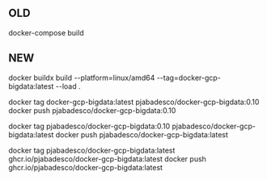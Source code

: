 ## OLD

docker-compose build

## NEW

docker buildx build --platform=linux/amd64 --tag=docker-gcp-bigdata:latest --load .

docker tag docker-gcp-bigdata:latest pjabadesco/docker-gcp-bigdata:0.10
docker push pjabadesco/docker-gcp-bigdata:0.10

docker tag pjabadesco/docker-gcp-bigdata:0.10 pjabadesco/docker-gcp-bigdata:latest
docker push pjabadesco/docker-gcp-bigdata:latest

docker tag pjabadesco/docker-gcp-bigdata:latest ghcr.io/pjabadesco/docker-gcp-bigdata:latest
docker push ghcr.io/pjabadesco/docker-gcp-bigdata:latest
